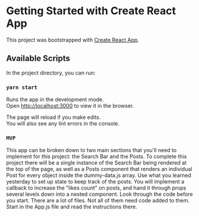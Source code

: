 # Getting Started with Create React App

This project was bootstrapped with [Create React App](https://github.com/facebook/create-react-app).

## Available Scripts

In the project directory, you can run:

### `yarn start`

Runs the app in the development mode.\
Open [http://localhost:3000](http://localhost:3000) to view it in the browser.

The page will reload if you make edits.\
You will also see any lint errors in the console.

### `MVP`

This app can be broken down to two main sections that you'll need to implement for this project: the Search Bar and the Posts.
To complete this project there will be a single instance of the Search Bar being rendered at the top of the page, as well as a Posts component that renders an individual Post for every object inside the dummy-data.js array.
Use what you learned yesterday to set up state to keep track of the posts.
You will implement a callback to increase the "likes count" on posts, and hand it through props several levels down into a nested component.
Look through the code before you start. There are a lot of files. Not all of them need code added to them. Start in the App.js file and read the instructions there.
